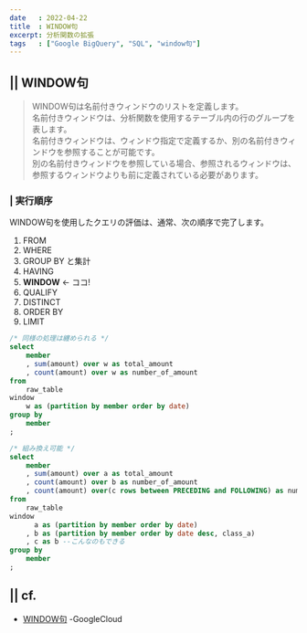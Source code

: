 ```yaml
---
date   : 2022-04-22
title  : WINDOW句
excerpt: 分析関数の拡張
tags   : ["Google BigQuery", "SQL", "window句"]
---
```


## || WINDOW句
> WINDOW句は名前付きウィンドウのリストを定義します。<br>
> 名前付きウィンドウは、分析関数を使用するテーブル内の行のグループを表します。<br>
> 名前付きウィンドウは、ウィンドウ指定で定義するか、別の名前付きウィンドウを参照することが可能です。<br>
> 別の名前付きウィンドウを参照している場合、参照されるウィンドウは、参照するウィンドウよりも前に定義されている必要があります。

### | 実行順序
WINDOW句を使用したクエリの評価は、通常、次の順序で完了します。

1. FROM
2. WHERE
3. GROUP BY と集計
4. HAVING
5. **WINDOW** ← ココ!
6. QUALIFY
7. DISTINCT
8. ORDER BY
9. LIMIT


```sql
/* 同様の処理は纏められる */
select
    member
    , sum(amount) over w as total_amount
    , count(amount) over w as number_of_amount
from 
    raw_table
window 
    w as (partition by member order by date)
group by 
    member
;
```

```sql
/* 組み換え可能 */
select
    member
    , sum(amount) over a as total_amount
    , count(amount) over b as number_of_amount
    , count(amount) over(c rows between PRECEDING and FOLLOWING) as number_of_amount
from 
    raw_table
window 
      a as (partition by member order by date)
    , b as (partition by member order by date desc, class_a)
    , c as b --こんなのもできる
group by 
    member
;
```

## || cf.
+ [WINDOW句](https://cloud.google.com/bigquery/docs/reference/standard-sql/query-syntax?hl=ja#window_clause) -GoogleCloud
